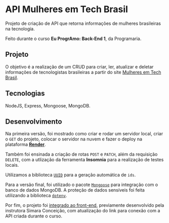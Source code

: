 # API Mulheres em Tech Brasil

Projeto de criação de API que retorna informações de mulheres brasileiras na tecnologia.

Feito durante o curso **Eu ProgrAmo: Back-End 1**, da Programaria.

## Projeto

O objetivo é a realização de um CRUD para criar, ler, atualizar e deletar informações de tecnologistas brasileiras a partir do site [Mulheres em Tech Brasil](https://front-programaria-react-theta-fawn.vercel.app/).

## Tecnologias
NodeJS, Express, Mongoose, MongoDB.

## Desenvolvimento

Na primeira versão, foi mostrado como criar e rodar um servidor local, criar o ```GET``` do projeto, colocar o servidor na nuvem e fazer o deploy na plataforma [**Render**](back-end-8nks.onrender.com/mulheres).

Também foi ensinada a criação de rotas ```POST``` e ```PATCH```, além da requisição ```DELETE```, com a utlização da ferramenta **Insomnia** para a realização de testes locais. 

Utilizamos a biblioteca [```UUID```](https://www.npmjs.com/package/uuid) para a geração automática de ```ids```.

Para a versão final, foi utilizado o pacote [```Mongoose```](https://www.npmjs.com/package/mongoose) para integração com o banco de dados MongoDB. A proteção de dados sensíveis foi feita utilizando a biblioteca [```dotenv```](https://www.npmjs.com/package/dotenv).

Por fim, o projeto foi [integrado ao front-end](https://github.com/renataarruda/front-programaria-react), previamente desenvolvido pela instrutora Simara Conceição, com atualização do link para conexão com a API criada durante o curso.
